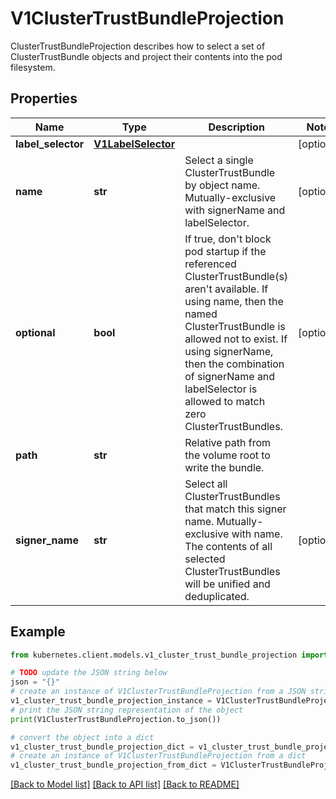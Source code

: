 # V1ClusterTrustBundleProjection

ClusterTrustBundleProjection describes how to select a set of ClusterTrustBundle objects and project their contents into the pod filesystem.

## Properties

Name | Type | Description | Notes
------------ | ------------- | ------------- | -------------
**label_selector** | [**V1LabelSelector**](V1LabelSelector.md) |  | [optional] 
**name** | **str** | Select a single ClusterTrustBundle by object name.  Mutually-exclusive with signerName and labelSelector. | [optional] 
**optional** | **bool** | If true, don&#39;t block pod startup if the referenced ClusterTrustBundle(s) aren&#39;t available.  If using name, then the named ClusterTrustBundle is allowed not to exist.  If using signerName, then the combination of signerName and labelSelector is allowed to match zero ClusterTrustBundles. | [optional] 
**path** | **str** | Relative path from the volume root to write the bundle. | 
**signer_name** | **str** | Select all ClusterTrustBundles that match this signer name. Mutually-exclusive with name.  The contents of all selected ClusterTrustBundles will be unified and deduplicated. | [optional] 

## Example

```python
from kubernetes.client.models.v1_cluster_trust_bundle_projection import V1ClusterTrustBundleProjection

# TODO update the JSON string below
json = "{}"
# create an instance of V1ClusterTrustBundleProjection from a JSON string
v1_cluster_trust_bundle_projection_instance = V1ClusterTrustBundleProjection.from_json(json)
# print the JSON string representation of the object
print(V1ClusterTrustBundleProjection.to_json())

# convert the object into a dict
v1_cluster_trust_bundle_projection_dict = v1_cluster_trust_bundle_projection_instance.to_dict()
# create an instance of V1ClusterTrustBundleProjection from a dict
v1_cluster_trust_bundle_projection_from_dict = V1ClusterTrustBundleProjection.from_dict(v1_cluster_trust_bundle_projection_dict)
```
[[Back to Model list]](../README.md#documentation-for-models) [[Back to API list]](../README.md#documentation-for-api-endpoints) [[Back to README]](../README.md)


